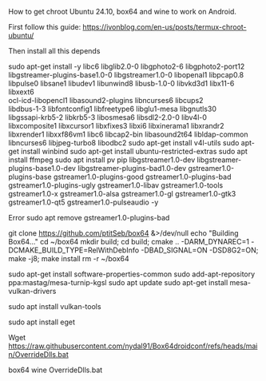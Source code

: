 How to get chroot Ubuntu 24.10, box64 and wine to work on Android.

First follow this guide:
https://ivonblog.com/en-us/posts/termux-chroot-ubuntu/

Then install all this depends

sudo apt-get install -y  libc6 libglib2.0-0 libgphoto2-6 libgphoto2-port12 \
		libgstreamer-plugins-base1.0-0 libgstreamer1.0-0  libopenal1 libpcap0.8 \
		libpulse0 libsane1 libudev1 libunwind8 libusb-1.0-0 libvkd3d1 libx11-6 libxext6 \
		ocl-icd-libopencl1 libasound2-plugins libncurses6 libcups2 \
		libdbus-1-3 libfontconfig1 libfreetype6 libglu1-mesa libgnutls30 \
		libgssapi-krb5-2 libkrb5-3  libosmesa6 libsdl2-2.0-0 libv4l-0 \
		libxcomposite1 libxcursor1 libxfixes3 libxi6 libxinerama1 libxrandr2 \
		libxrender1 libxxf86vm1 libc6 libcap2-bin libasound2t64 libldap-common libncurses6 libjpeg-turbo8 libodbc2
sudo apt-get install v4l-utils
sudo apt-get install winbind
sudo apt-get install ubuntu-restricted-extras
sudo apt install ffmpeg
sudo 
apt install pv pip libgstreamer1.0-dev libgstreamer-plugins-base1.0-dev libgstreamer-plugins-bad1.0-dev gstreamer1.0-plugins-base gstreamer1.0-plugins-good gstreamer1.0-plugins-bad gstreamer1.0-plugins-ugly gstreamer1.0-libav gstreamer1.0-tools gstreamer1.0-x gstreamer1.0-alsa gstreamer1.0-gl gstreamer1.0-gtk3 gstreamer1.0-qt5 gstreamer1.0-pulseaudio -y

Error
sudo apt remove gstreamer1.0-plugins-bad

git clone https://github.com/ptitSeb/box64 &>/dev/null
        echo "Building Box64..."
        cd ~/box64
        mkdir build; cd build; cmake .. -DARM_DYNAREC=1 -DCMAKE_BUILD_TYPE=RelWithDebInfo -DBAD_SIGNAL=ON -DSD8G2=ON; make -j8; make install
        rm -r ~/box64


sudo apt-get install software-properties-common
sudo add-apt-repository ppa:mastag/mesa-turnip-kgsl
sudo apt update
sudo apt-get install mesa-vulkan-drivers

sudo apt install vulkan-tools

sudo apt install eget

Wget https://raw.githubusercontent.com/nydal91/Box64droidconf/refs/heads/main/OverrideDlls.bat

box64 wine OverrideDlls.bat

